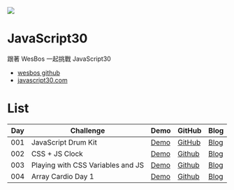 ![](https://mgleon08.github.io/JavaScript30/thumbnail.png)

# JavaScript30

跟著 WesBos 一起挑戰 JavaScript30

* [wesbos github](https://github.com/wesbos/JavaScript30)
* [javascript30.com](https://javascript30.com/)

# List

| Day | Challenge           | Demo                                                                               | GitHub                                                                                 | Blog                                                                                    |
|-----|---------------------|------------------------------------------------------------------------------------|----------------------------------------------------------------------------------------|-----------------------------------------------------------------------------------------|
| 001 | JavaScript Drum Kit | [Demo](https://mgleon08.github.io/JavaScript30/001.JavaScript-Drum-Kit/index.html) | [GitHub](https://github.com/mgleon08/JavaScript30/tree/master/001.JavaScript-Drum-Kit) | [Blog](http://mgleon08.github.io/blog/2018/07/29/javascript30-001-javascript-drum-kit/) |
| 002 | CSS + JS Clock | [Demo](https://mgleon08.github.io/JavaScript30/002.CSS+JS-Clock/index.html) | [Github](https://github.com/mgleon08/JavaScript30/tree/master/002.CSS%2BJS-Clock) | [Blog](http://mgleon08.github.io/blog/2018/07/30/javascript30-002-css-js-clock/) |
| 003 | Playing with CSS Variables and JS | [Demo](https://mgleon08.github.io/JavaScript30/003.Playing-with-CSS-Variables-and-JS/index.html) | [Github](https://github.com/mgleon08/JavaScript30/tree/master/003.Playing-with-CSS-Variables-and-JS) | [Blog](http://mgleon08.github.io/blog/2018/07/31/javascript30-003-playing-with-css-variables-and-js/) |
| 004 | Array Cardio Day 1 | [Demo](https://mgleon08.github.io/JavaScript30/004.Array-Cardio-Day-1/index.html) | [Github](https://github.com/mgleon08/JavaScript30/tree/master/004.Array-Cardio-Day-1) | [Blog](http://mgleon08.github.io/blog/2018/08/01/javascript30-004-array-cardio-day-1/) |
